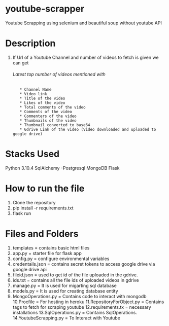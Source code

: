 # youtube-scrapper
Youtube Scrapping using selenium and beautiful soup without youtube API 

# Description
1. If Url of a Youtube Channel and number of videos to fetch is given we can get
    ###### Latest top number of videos mentioned with
          * Channel Name
          * Video link
          * Title of the video
          * Likes of the video
          * Total comments of the video
          * Comments of the video
          * Commenters of the video
          * Thumbnails of the video
          * Thumbnail converted to base64
          * Gdrive Link of the video (Video downloaded and uploaded to google drive)
          
  

# Stacks Used
Python 3.10.4
SqlAlchemy -Postgresql
MongoDB
Flask

# How to run the file
1. Clone the repository
2. pip install -r  requirements.txt
3. flask run

# Files and Folders
1. templates              = contains basic html files
2. app.py                 = starter file for flask app
3. config.py              = configure environmental variables
4. credentails.json       = contains secret tokens to access google drive via google drive api
5. fileid.json            = used to get id of the file uploaded in the gdrive.
6. ids.txt                = contains all the file ids of uploaded videos in gdrive
7. manage.py              = It is used for migarting sql database
8. models.py              = It is used for creating database entity
9. MongoOperations.py     = Contains code to interact with mongodb
10.Procfile               = For hosting in heroku
11.RepositoryForObject.py = Contains tags to fetch for scraping youtube
12.requirements.tx        = necessary installations
13.SqlOperations.py       = Contains SqlOperations.
14.YoutubeScrapping.py    = To Interact with Youtube
